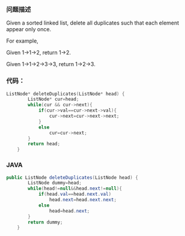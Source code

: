 ### 问题描述

Given a sorted linked list, delete all duplicates such that each element appear only once.  

For example, 

Given 1->1->2, return 1->2. 

Given 1->1->2->3->3, return 1->2->3. 

### 代码：

```C++
ListNode* deleteDuplicates(ListNode* head) {
        ListNode* cur=head;
        while(cur && cur->next){
            if(cur->val==cur->next->val){
                cur->next=cur->next->next;
            }
            else
                cur=cur->next;
        }
        return head;
    }
```

### JAVA

```java
public ListNode deleteDuplicates(ListNode head) {
        ListNode dummy=head;
        while(head!=null&&head.next!=null){
            if(head.val==head.next.val)
                head.next=head.next.next;
            else
                head=head.next;
        }
        return dummy;
    }
```
